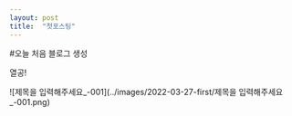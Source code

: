 ```yaml
---
layout: post
title:  "첫포스팅"
---
```


#오늘 처음 블로그 생성

열공!

![제목을 입력해주세요_-001](../images/2022-03-27-first/제목을 입력해주세요_-001.png)
